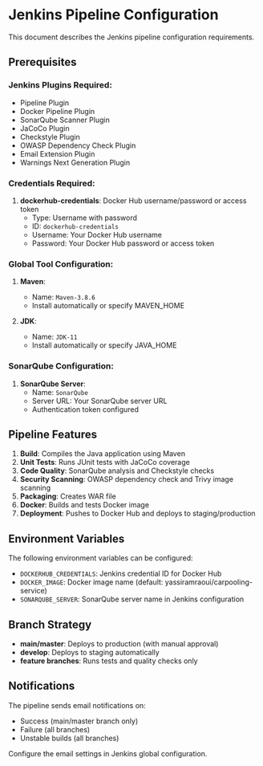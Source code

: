 # Jenkins Pipeline Configuration

This document describes the Jenkins pipeline configuration requirements.

## Prerequisites

### Jenkins Plugins Required:
- Pipeline Plugin
- Docker Pipeline Plugin
- SonarQube Scanner Plugin
- JaCoCo Plugin
- Checkstyle Plugin
- OWASP Dependency Check Plugin
- Email Extension Plugin
- Warnings Next Generation Plugin

### Credentials Required:
1. **dockerhub-credentials**: Docker Hub username/password or access token
   - Type: Username with password
   - ID: `dockerhub-credentials`
   - Username: Your Docker Hub username
   - Password: Your Docker Hub password or access token

### Global Tool Configuration:
1. **Maven**:
   - Name: `Maven-3.8.6`
   - Install automatically or specify MAVEN_HOME

2. **JDK**:
   - Name: `JDK-11`
   - Install automatically or specify JAVA_HOME

### SonarQube Configuration:
1. **SonarQube Server**:
   - Name: `SonarQube`
   - Server URL: Your SonarQube server URL
   - Authentication token configured

## Pipeline Features

1. **Build**: Compiles the Java application using Maven
2. **Unit Tests**: Runs JUnit tests with JaCoCo coverage
3. **Code Quality**: SonarQube analysis and Checkstyle checks
4. **Security Scanning**: OWASP dependency check and Trivy image scanning
5. **Packaging**: Creates WAR file
6. **Docker**: Builds and tests Docker image
7. **Deployment**: Pushes to Docker Hub and deploys to staging/production

## Environment Variables

The following environment variables can be configured:

- `DOCKERHUB_CREDENTIALS`: Jenkins credential ID for Docker Hub
- `DOCKER_IMAGE`: Docker image name (default: yassiramraoui/carpooling-service)
- `SONARQUBE_SERVER`: SonarQube server name in Jenkins configuration

## Branch Strategy

- **main/master**: Deploys to production (with manual approval)
- **develop**: Deploys to staging automatically
- **feature branches**: Runs tests and quality checks only

## Notifications

The pipeline sends email notifications on:
- Success (main/master branch only)
- Failure (all branches)
- Unstable builds (all branches)

Configure the email settings in Jenkins global configuration.